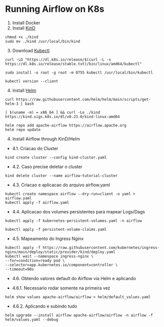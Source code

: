 # Running Airflow on K8s

1. Install Docker
2. Install [KinD](https://kind.sigs.k8s.io/docs/user/quick-start#installation)

``` 
chmod +x ./kind                               
sudo mv ./kind /usr/local/bin/kind
```

3. Download [Kubectl](https://kubernetes.io/docs/tasks/tools/install-kubectl-linux/#install-kubectl-binary-with-curl-on-linux)

```
curl -LO "https://dl.k8s.io/release/$(curl -L -s https://dl.k8s.io/release/stable.txt)/bin/linux/amd64/kubectl"

sudo install -o root -g root -m 0755 kubectl /usr/local/bin/kubectl

kubectl version --client
```

4. Install [Helm](https://helm.sh/docs/intro/install/#from-script)

```
curl https://raw.githubusercontent.com/helm/helm/main/scripts/get-helm-3 | bash

[ $(uname -m) = x86_64 ] && curl -Lo ./kind https://kind.sigs.k8s.io/dl/v0.23.0/kind-linux-amd64

helm repo add apache-airflow https://airflow.apache.org
helm repo update
```

4. Install Airflow through KinD/Helm

- 4.1. Criacao do Cluster

`kind create cluster --config kind-cluster.yaml`

- 4.2. Caso precise deletar o cluster

`kind delete cluster --name airflow-tutorial-cluster`

- 4.3. Criacao e aplicacao do arquivo airflow.yaml

```
kubectl create namespace airflow --dry-run=client -o yaml > airflow.yaml
kubectl apply -f airflow.yaml
```

- 4.4. Aplicacao dos volumes persistentes para mapear Logs/Dags

```
kubectl apply -f kubernetes-persistent-volumes.yaml -n airflow

kubectl apply -f persistent-volume-claims.yaml

```

- 4.5. Mapeamento do Ingress Nginx

```
kubectl apply -f https://raw.githubusercontent.com/kubernetes/ingress-nginx/main/deploy/static/provider/kind/deploy.yaml
kubectl wait --namespace ingress-nginx \
--for=condition=ready pod \
--selector=app.kubernetes.io/component=controller \
--timeout=90s
```

- 4.6. Obtendo valores default do Airflow via Helm e aplicando

- 4.6.1. Necessario rodar somente na primeira vez
```
helm show values apache-airflow/airflow > helm/default_values.yaml
```
- 4.6.2. Aplicando e subindo tudo

```
helm upgrade --install airflow apache-airflow/airflow -n airflow -f helm/values.yaml --debug
```
